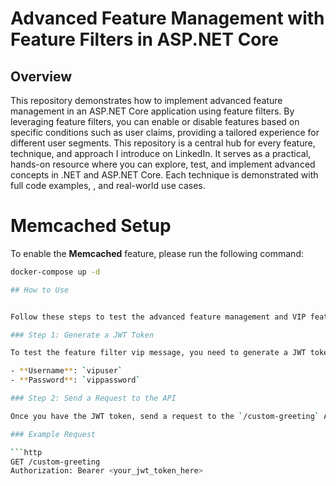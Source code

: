 # Advanced Feature Management with Feature Filters in ASP.NET Core

## Overview

This repository demonstrates how to implement advanced feature management in an ASP.NET Core application using feature filters. By leveraging feature filters, you can enable or disable features based on specific conditions such as user claims, providing a tailored experience for different user segments.
This repository is a central hub for every feature, technique, and approach I introduce on LinkedIn. It serves as a practical, hands-on resource where you can explore, test, and implement advanced concepts in .NET and ASP.NET Core. Each technique is demonstrated with full code examples, , and real-world use cases.

# Memcached Setup

To enable the **Memcached** feature, please run the following command:

```bash
docker-compose up -d

## How to Use


Follow these steps to test the advanced feature management and VIP feature filtering:

### Step 1: Generate a JWT Token

To test the feature filter vip message, you need to generate a JWT token with a user claim indicating whether the user is a VIP. Use the following credentials:

- **Username**: `vipuser`
- **Password**: `vippassword`

### Step 2: Send a Request to the API

Once you have the JWT token, send a request to the `/custom-greeting` API endpoint. Include the generated JWT token in the `Authorization` header as a Bearer token.

### Example Request

```http
GET /custom-greeting
Authorization: Bearer <your_jwt_token_here>
